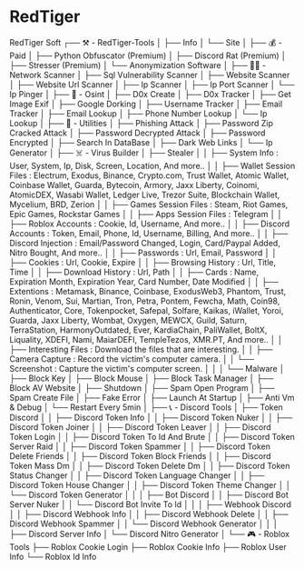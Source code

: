 # RedTiger
RedTiger Soft
┌── ⚒️ - RedTiger-Tools
│   ├── Info
│   └── Site
│
├── 💰 - Paid
│   ├── Python Obfuscator (Premium)
│   ├── Discord Rat (Premium)
│   ├── Stresser (Premium)
│   └── Anonymization Software
│
├── 🕵️‍♂️ - Network Scanner
│   ├── Sql Vulnerability Scanner
│   ├── Website Scanner
│   ├── Website Url Scanner
│   ├── Ip Scanner
│   ├── Ip Port Scanner
│   └── Ip Pinger
│
├── 🔎 - Osint
│   ├── D0x Create
│   ├── D0x Tracker
│   ├── Get Image Exif
│   ├── Google Dorking
│   ├── Username Tracker
│   ├── Email Tracker
│   ├── Email Lookup
│   ├── Phone Number Lookup
│   └── Ip Lookup
│
├── 🔧 - Utilities
│   ├── Phishing Attack
│   ├── Password Zip Cracked Attack
│   ├── Password Decrypted Attack
│   ├── Password Encrypted
│   ├── Search In DataBase
│   ├── Dark Web Links
│   └── Ip Generator
│
├── ☠️ - Virus Builder
│   ├── Stealer
│   │   ├── System Info            : User, System, Ip, Disk, Screen, Location, And more..
│   │   ├── Wallet Session Files   : Electrum, Exodus, Binance, Crypto.com, Trust Wallet, Atomic Wallet, Coinbase Wallet, Guarda, Bytecoin, Armory, Jaxx Liberty, Coinomi, AtomicDEX, Wasabi Wallet, Ledger Live, Trezor Suite, Blockchain Wallet, Mycelium, BRD, Zerion
│   │   ├── Games Session Files    : Steam, Riot Games, Epic Games, Rockstar Games
│   │   ├── Apps Session Files     : Telegram
│   │   ├── Roblox Accounts        : Cookie, Id, Username, And more..
│   │   ├── Discord Accounts       : Token, Email, Phone, Id, Username, Billing, And more..
│   │   ├── Discord Injection      : Email/Password Changed, Login, Card/Paypal Added, Nitro Bought, And more..
│   │   ├── Passwords              : Url, Email, Password
│   │   ├── Cookies                : Url, Cookie, Expire
│   │   ├── Browsing History       : Url, Title, Time
│   │   ├── Download History       : Url, Path
│   │   ├── Cards                  : Name, Expiration Month, Expiration Year, Card Number, Date Modified
│   │   ├── Extentions             : Metamask, Binance, Coinbase, ExodusWeb3, Phantom, Trust, Ronin, Venom, Sui, Martian, Tron, Petra, Pontem, Fewcha, Math, Coin98, Authenticator, Core, Tokenpocket, Safepal, Solfare, Kaikas, iWallet, Yoroi, Guarda, Jaxx Liberty, Wombat, Oxygen, MEWCX, Guild, Saturn, TerraStation, HarmonyOutdated, Ever, KardiaChain, PaliWallet, BoltX, Liquality, XDEFI, Nami, MaiarDEFI, TempleTezos, XMR.PT, And more..
│   │   ├── Interesting Files      : Download the files that are interesting.
│   │   ├── Camera Capture         : Record the victim's computer camera.
│   │   └── Screenshot             : Capture the victim's computer screen.
│   │
│   └── Malware
│       ├── Block Key
│       ├── Block Mouse
│       ├── Block Task Manager
│       ├── Block AV Website
│       ├── Shutdown
│       ├── Spam Open Program
│       ├── Spam Create File
│       ├── Fake Error
│       ├── Launch At Startup
│       ├── Anti Vm & Debug
│       └── Restart Every 5min
│
├── 📞 - Discord Tools
│   ├── Token Discord
│   │   ├── Discord Token Info
│   │   ├── Discord Token Nuker
│   │   ├── Discord Token Joiner
│   │   ├── Discord Token Leaver
│   │   ├── Discord Token Login
│   │   ├── Discord Token To Id And Brute
│   │   ├── Discord Token Server Raid
│   │   ├── Discord Token Spammer
│   │   ├── Discord Token Delete Friends
│   │   ├── Discord Token Block Friends
│   │   ├── Discord Token Mass Dm
│   │   ├── Discord Token Delete Dm
│   │   ├── Discord Token Status Changer
│   │   ├── Discord Token Language Changer
│   │   ├── Discord Token House Changer
│   │   ├── Discord Token Theme Changer
│   │   └── Discord Token Generator
│   │
│   ├── Bot Discord
│   │   ├── Discord Bot Server Nuker
│   │   └── Discord Bot Invite To Id
│   │
│   ├── Webhook Discord
│   │   ├── Discord Webhook Info
│   │   ├── Discord Webhook Delete
│   │   ├── Discord Webhook Spammer
│   │   └── Discord Webhook Generator 
│   │
│   ├── Discord Server Info
│   └── Discord Nitro Generator
│
└── 🎮 - Roblox Tools
    ├── Roblox Cookie Login
    ├── Roblox Cookie Info
    ├── Roblox User Info
    └── Roblox Id Info


